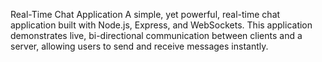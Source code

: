 Real-Time Chat Application
A simple, yet powerful, real-time chat application built with Node.js, Express, and WebSockets. This application demonstrates live, bi-directional communication between clients and a server, allowing users to send and receive messages instantly.

